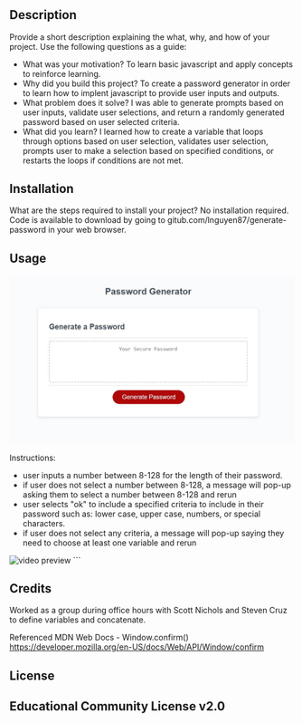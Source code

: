 # <generate-password>
## Description
Provide a short description explaining the what, why, and how of your project. Use the following questions as a guide:
- What was your motivation? To learn basic javascript and apply concepts to reinforce learning. 
- Why did you build this project? To create a password generator in order to learn how to implent javascript to provide user inputs and outputs. 
- What problem does it solve? I was able to generate prompts based on user inputs, validate user selections, and return a randomly generated password based on user selected criteria. 
- What did you learn? I learned how to create a variable that loops through options based on user selection, validates user selection, prompts user to make a selection based on specified conditions, or restarts the loops if conditions are not met. 

## Installation
What are the steps required to install your project? No installation required. Code is available to download by going to gitub.com/lnguyen87/generate-password in your web browser. 
## Usage
    
![screenshot preview](assets/images/screenshot-preview.jpg)

Instructions:
- user inputs a number between 8-128 for the length of their password.
- if user does not select a number between 8-128, a message will pop-up asking them to select a number between 8-128 and rerun
- user selects "ok" to include a specified criteria to include in their password such as: lower case, upper case, numbers, or special characters.
- if user does not select any criteria, a message will pop-up saying they need to choose at least one variable and rerun


![video preview](assets/images/video-preview.gif)
    ```
## Credits
Worked as a group during office hours with Scott Nichols and Steven Cruz to define variables and concatenate.

Referenced MDN Web Docs - Window.confirm() https://developer.mozilla.org/en-US/docs/Web/API/Window/confirm


## License
Educational Community License v2.0
---
